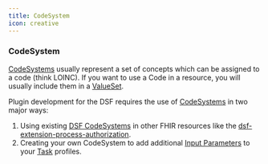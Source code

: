 ```yaml
---
title: CodeSystem
icon: creative
---
```


### CodeSystem

[CodeSystems](https://www.hl7.org/fhir/R4/codesystem.html) usually represent a set of concepts which can be assigned to a code (think LOINC). If you want to use a Code in a resource, you will usually include them in a [ValueSet](valueset.md).

Plugin development for the DSF requires the use of [CodeSystems](https://www.hl7.org/fhir/R4/codesystem.html) in two major ways:
1. Using existing [DSF CodeSystems](https://github.com/datasharingframework/dsf/tree/main/dsf-fhir/dsf-fhir-validation/src/main/resources/fhir/CodeSystem) in other FHIR resources like the [dsf-extension-process-authorization](https://github.com/datasharingframework/dsf/blob/main/dsf-fhir/dsf-fhir-validation/src/main/resources/fhir/StructureDefinition/dsf-extension-process-authorization-1.0.0.xml).
2. Creating your own CodeSystem to add additional [Input Parameters](task.md#task-input-parameters) to your [Task](task.md) profiles.